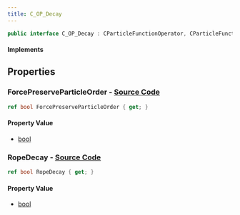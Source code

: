 ```yaml
---
title: C_OP_Decay
---
```


```csharp
public interface C_OP_Decay : CParticleFunctionOperator, CParticleFunction, ISchemaClass<CParticleFunction>, ISchemaClass<CParticleFunctionOperator>, ISchemaClass<C_OP_Decay>, ISchemaField, ISchemaClass, INativeHandle
```

#### Implements

## Properties

### **ForcePreserveParticleOrder** - [Source Code](https://github.com/swiftly-solution/swiftlys2/blob/main/managed/src/SwiftlyS2.Generated/Schemas/Interfaces/C_OP_Decay.cs#L18)

```csharp
ref bool ForcePreserveParticleOrder { get; }
```

#### Property Value

- [bool](https://learn.microsoft.com/dotnet/api/system.boolean)

### **RopeDecay** - [Source Code](https://github.com/swiftly-solution/swiftlys2/blob/main/managed/src/SwiftlyS2.Generated/Schemas/Interfaces/C_OP_Decay.cs#L16)

```csharp
ref bool RopeDecay { get; }
```

#### Property Value

- [bool](https://learn.microsoft.com/dotnet/api/system.boolean)

